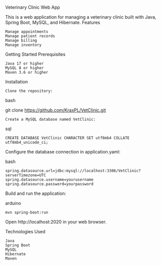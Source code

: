 Veterinary Clinic Web App

This is a web application for managing a veterinary clinic built with Java, Spring Boot, MySQL, and Hibernate.
Features

    Manage appointments
    Manage patient records
    Manage billing
    Manage inventory

Getting Started
Prerequisites

    Java 17 or higher
    MySQL 8 or higher
    Maven 3.6 or higher

Installation

    Clone the repository:

  bash

git clone https://github.com/KraxPL/VetClinic.git

    Create a MySQL database named VetClinic:

  sql

    CREATE DATABASE VetClinic CHARACTER SET utf8mb4 COLLATE utf8mb4_unicode_ci;

Configure the database connection in application.yaml:

  bash

    spring.datasource.url=jdbc:mysql://localhost:3306/VetClinic?serverTimezone=UTC
    spring.datasource.username=yourusername
    spring.datasource.password=yourpassword

  Build and run the application:

arduino

    mvn spring-boot:run

Open http://localhost:2020 in your web browser.

Technologies Used

    Java
    Spring Boot
    MySQL
    Hibernate
    Maven

